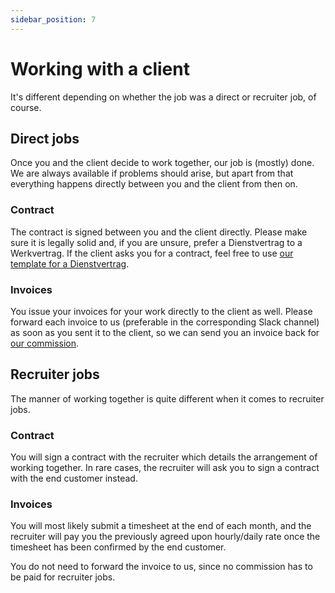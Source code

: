 ```yaml
---
sidebar_position: 7
---
```


# Working with a client

It's different depending on whether the job was a direct or recruiter job, of course.

## Direct jobs

Once you and the client decide to work together, our job is (mostly) done. We are always available if problems should arise, but apart from that everything happens directly between you and the client from then on.

### Contract

The contract is signed between you and the client directly. Please make sure it is legally solid and, if you are unsure, prefer a Dienstvertrag to a Werkvertrag. If the client asks you for a contract, feel free to use [our template for a Dienstvertrag](https://uplink.tech/vertragsvorlagen).

### Invoices

You issue your invoices for your work directly to the client as well. Please forward each invoice to us (preferable in the corresponding Slack channel) as soon as you sent it to the client, so we can send you an invoice back for [our commission](our-commission.md).

## Recruiter jobs

The manner of working together is quite different when it comes to recruiter jobs.

### Contract

You will sign a contract with the recruiter which details the arrangement of working together. In rare cases, the recruiter will ask you to sign a contract with the end customer instead.

### Invoices

You will most likely submit a timesheet at the end of each month, and the recruiter will pay you the previously agreed upon hourly/daily rate once the timesheet has been confirmed by the end customer.

You do not need to forward the invoice to us, since no commission has to be paid for recruiter jobs.
